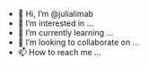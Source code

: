 - 👋 Hi, I’m @julialimab
- 👀 I’m interested in ...
- 🌱 I’m currently learning ...
- 💞️ I’m looking to collaborate on ...
- 📫 How to reach me ...

<!---
julialimab/julialimab is a ✨ special ✨ repository because its `README.md` (this file) appears on your GitHub profile.
You can click the Preview link to take a look at your changes.
--->
